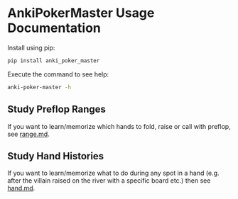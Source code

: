 # AnkiPokerMaster Usage Documentation

Install using pip:

```bash
pip install anki_poker_master
```

Execute the command to see help:

```bash
anki-poker-master -h
```

## Study Preflop Ranges

If you want to learn/memorize which hands to fold, raise or call with preflop,
see [range.md](range.md).

## Study Hand Histories

If you want to learn/memorize what to do during any spot in a hand (e.g. after
the villain raised on the river with a specific board etc.) then
see [hand.md](hand.md).
